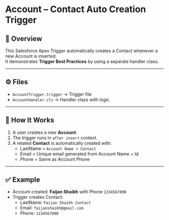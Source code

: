 # Account – Contact Auto Creation Trigger

## 📌 Overview
This Salesforce Apex Trigger automatically creates a Contact whenever a new Account is inserted.  
It demonstrates **Trigger Best Practices** by using a separate handler class.

---

## ⚙️ Files
- `AccountTrigger.trigger` → Trigger file  
- `AccountHandler.cls` → Handler class with logic  

---

## 🚀 How It Works
1. A user creates a new **Account**.  
2. The trigger runs in `after insert` context.  
3. A related **Contact** is automatically created with:  
   - LastName = `Account Name + Contact`  
   - Email = Unique email generated from Account Name + Id  
   - Phone = Same as Account Phone  

---

## ✅ Example
- Account created: **Faijan Shaikh** with Phone `1234567890`  
- Trigger creates Contact:  
  - LastName: `Faijan Shaikh Contact`  
  - Email: `faijanshaikh@gmail.com`  
  - Phone: `1234567890`

